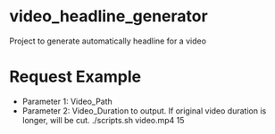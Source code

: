 # video_headline_generator
Project to generate automatically headline for a video

# Request Example

+ Parameter 1: Video_Path
+ Parameter 2: Video_Duration to output. If original video duration is longer, will be cut.
./scripts.sh video.mp4 15
